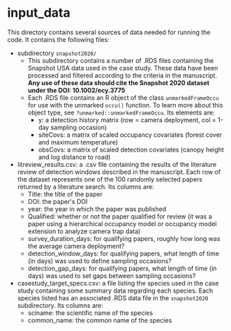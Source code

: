 # input_data

This directory contains several sources of data needed for running the code. It contains the following files:

-   subdirectory `snapshot2020/`
    -   This subdirectory contains a number of .RDS files containing the Snapshot USA data used in the case study. These data have been processed and filtered according to the criteria in the manuscript. **Any use of these data should cite the Snapshot 2020 dataset under the DOI: 10.1002/ecy.3775**
    -   Each .RDS file contains an R object of the class `unmarkedFrameOccu` for use with the unmarked `occu()` function. To learn more about this object type, see `?unmarked::unmarkedFrameOccu`. Its elements are:
        -   y: a detection history matrix (row = camera deployment, col = 1-day sampling occasion)
        -   siteCovs: a matrix of scaled occupancy covariates (forest cover and maximum temperature)
        -   obsCovs: a matrix of scaled detection covariates (canopy height and log distance to road)
-   litreview_results.csv: a .csv file containing the results of the literature review of detection windows described in the manuscript. Each row of the dataset represents one of the 100 randomly selected papers returned by a literature search. Its columns are:
    -   Title: the title of the paper
    -   DOI: the paper's DOI
    -   year: the year in which the paper was published
    -   Qualified: whether or not the paper qualified for review (it was a paper using a hierarchical occupancy model or occupancy model extension to analyze camera trap data)
    -   survey_duration_days: for qualifying papers, roughly how long was the average camera deployment?
    -   detection_window_days: for qualifying papers, what length of time (in days) was used to define sampling occasions?
    -   detection_gap_days: for qualifying papers, what length of time (in days) was used to set gaps between sampling occasions?
-   casestudy_target_specs.csv: a file listing the species used in the case study containing some summary data regarding each species. Each species listed has an associated .RDS data file in the `snapshot2020` subdirectory. Its columns are:
    -   sciname: the scientific name of the species
    -   common_name: the common name of the species
